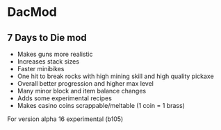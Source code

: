 # DacMod
## 7 Days to Die mod  

* Makes guns more realistic  
* Increases stack sizes  
* Faster minibikes  
* One hit to break rocks with high mining skill and high quality pickaxe  
* Overall better progression and higher max level
* Many minor block and item balance changes
* Adds some experimental recipes  
* Makes casino coins scrappable/meltable (1 coin = 1 brass)  

For version alpha 16 experimental (b105)  
